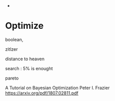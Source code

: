 -

# Optimize

boolean,

zitlzer

distance to heaven

search : 5% is enought

pareto


A Tutorial on Bayesian Optimization
Peter I. Frazier
https://arxiv.org/pdf/1807.02811.pdf
